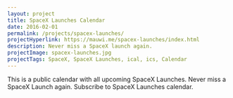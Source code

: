 ```yaml
---
layout: project
title: SpaceX Launches Calendar
date: 2016-02-01
permalink: /projects/spacex-launches/
projectHyperlink: https://mauwi.me/spacex-launches/index.html
description: Never miss a SpaceX launch again.
projectImage: spacex-launches.jpg
projectTags: SpaceX, SpaceX Launches, ical, ics, Calendar
---
```


This is a public calendar with all upcoming SpaceX Launches. Never miss a SpaceX Launch again. Subscribe to SpaceX Launches calendar.
